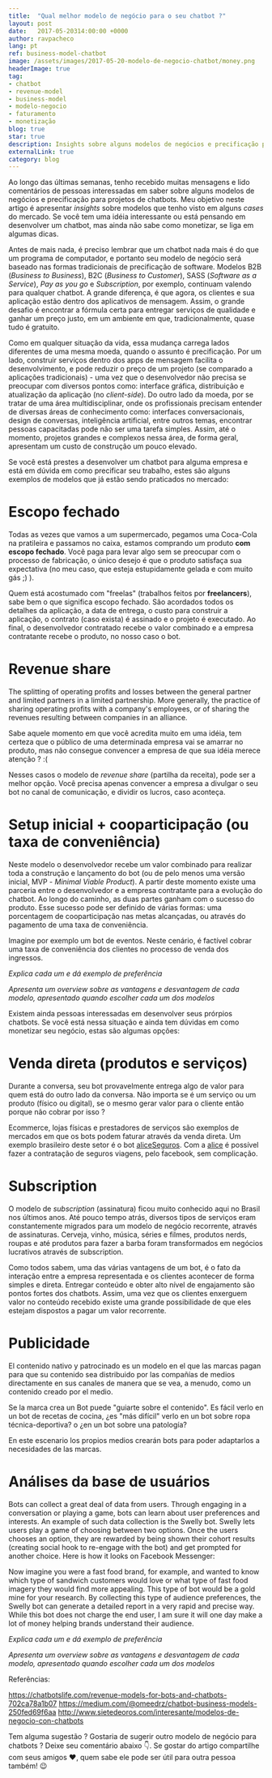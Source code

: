 ```yaml
---
title:  "Qual melhor modelo de negócio para o seu chatbot ?"
layout: post
date:   2017-05-20314:00:00 +0000
author: ravpacheco
lang: pt
ref: business-model-chatbot
image: /assets/images/2017-05-20-modelo-de-negocio-chatbot/money.png
headerImage: true
tag: 
- chatbot
- revenue-model
- business-model
- modelo-negocio
- faturamento
- monetização
blog: true
star: true
description: Insights sobre alguns modelos de negócios e precificação para projetos de chatbots, baseados em cases do mercado.
externalLink: true
category: blog
---
```


Ao longo das últimas semanas, tenho recebido muitas mensagens e lido comentários de pessoas interessadas em saber sobre alguns modelos de negócios e precificação para projetos de chatbots. Meu objetivo neste artigo é apresentar *insights* sobre modelos que tenho visto em alguns *cases* do mercado. Se você tem uma idéia interessante ou está pensando em desenvolver um chatbot, mas ainda não sabe como monetizar, se liga em algumas dicas.

Antes de mais nada, é preciso lembrar que um chatbot nada mais é do que um programa de computador, e portanto seu modelo de negócio será baseado nas formas tradicionais de precificação de software. Modelos B2B (*Business to Business*), B2C (*Business to Customer*), SASS (*Software as a Service*), *Pay as you go* e *Subscription*, por exemplo, continuam valendo para qualquer chatbot. A grande diferença, é que agora, os clientes e sua aplicação estão dentro dos aplicativos de mensagem. Assim, o grande desafio é encontrar a fórmula certa para entregar serviços de qualidade e ganhar um preço justo, em um ambiente em que, tradicionalmente, quase tudo é gratuito.

Como em qualquer situação da vida, essa mudança carrega lados diferentes de uma mesma moeda, quando o assunto é precificação. Por um lado, construir serviços dentro dos apps de mensagem facilita o desenvolvimento, e pode reduzir o preço de um projeto (se comparado a aplicações tradicionais) - uma vez que o desenvolvedor não precisa se preocupar com diversos pontos como: interface gráfica, distribuição e atualização da aplicação (no *client-side*). Do outro lado da moeda, por se tratar de uma área multidisciplinar, onde os profissionais precisam entender de diversas áreas de conhecimento como: interfaces conversacionais, design de conversas, inteligência artificial, entre outros temas, encontrar pessoas capacitadas pode não ser uma tarefa simples. Assim, até o momento, projetos grandes e complexos nessa área, de forma geral, apresentam um custo de construção um pouco elevado.

Se você está prestes a desenvolver um chatbot para alguma empresa e está em dúvida em como precificar seu trabalho, estes são alguns exemplos de modelos que já estão sendo praticados no mercado:

# Escopo fechado

Todas as vezes que vamos a um supermercado, pegamos uma Coca-Cola na pratileira e passamos no caixa, estamos comprando um produto **com escopo fechado**. Você paga para levar algo sem se preocupar com o processo de fabricação, o único desejo é que o produto satisfaça sua expectativa (no meu caso, que esteja estupidamente gelada e com muito gás ;) ).

Quem está acostumado com "freelas" (trabalhos feitos por **freelancers**), sabe bem o que significa escopo fechado. São acordados todos os detalhes da aplicação, a data de entrega, o custo para construir a aplicação, o contrato (caso exista) é assinado e o projeto é executado. Ao final, o desenvolvedor contratado recebe o valor combinado e a empresa contratante recebe o produto, no nosso caso o bot.

# Revenue share

The splitting of operating profits and losses between the general partner and limited partners in a limited partnership. More generally, the practice of sharing operating profits with a company's employees, or of sharing the revenues resulting between companies in an alliance.

Sabe aquele momento em que você acredita muito em uma idéia, tem certeza que o público de uma determinada empresa vai se amarrar no produto, mas não consegue convencer a empresa de que sua idéia merece atenção ? :( 

Nesses casos o modelo de *revenue share* (partilha da receita), pode ser a melhor opção. Você precisa apenas convencer a empresa a divulgar o seu bot no canal de comunicação, e dividir os lucros, caso aconteça.

# Setup inicial + cooparticipação (ou taxa de conveniência)

Neste modelo o desenvolvedor recebe um valor combinado para realizar toda a construção e lançamento do bot (ou de pelo menos uma versão inicial, MVP - *Minimal Viable Product*). A partir deste momento existe uma parceria entre o desenvolvedor e a empresa contratante para a evolução do chatbot. Ao longo do caminho, as duas partes ganham com o sucesso do produto. Esse sucesso pode ser definido de várias formas: uma porcentagem de cooparticipação nas metas alcançadas, ou através do pagamento de uma taxa de conveniência.

Imagine por exemplo um bot de eventos. Neste cenário, é factível cobrar uma taxa de conveniência dos clientes no processo de venda dos ingressos.



*Explica cada um e dá exemplo de preferência*

*Apresenta um overview sobre as vantagens e desvantagem de cada modelo, apresentado quando escolher cada um dos modelos*


Existem ainda pessoas interessadas em desenvolver seus prórpios chatbots. Se você está nessa situação e ainda tem dúvidas em como monetizar seu negócio, estas são algumas opções:

# Venda direta (produtos e serviços)

Durante a conversa, seu bot provavelmente entrega algo de valor para quem está do outro lado da conversa. Não importa se é um serviço ou um produto (físico ou digital), se o mesmo gerar valor para o cliente então porque não cobrar por isso ?

Ecommerce, lojas físicas e prestadores de serviços são exemplos de mercados em que os bots podem faturar através da venda direta. Um exemplo brasileiro deste setor é o bot [aliceSeguros](http://m.me/aliceseguros). Com a [alice](http://aliceseguros.me/) é possível fazer a contratação de seguros viagens, pelo facebook, sem complicação.

# Subscription

O modelo de *subscription* (assinatura) ficou muito conhecido aqui no Brasil nos últimos anos. Até pouco tempo atrás, diversos tipos de serviços eram constantemente migrados para um modelo de negócio recorrente, através de assinaturas. Cerveja, vinho, música, séries e filmes, produtos nerds, roupas e até produtos para fazer a barba foram transformados em negócios lucrativos através de subscription.

Como todos sabem, uma das várias vantagens de um bot, é o fato da interação entre a empresa representada e os clientes acontecer de forma simples e direta. Entregar conteúdo e obter alto nível de engajamento são pontos fortes dos chatbots. Assim, uma vez que os clientes enxerguem valor no conteúdo recebido existe uma grande possibilidade de que eles estejam dispostos a pagar um valor recorrente. 

# Publicidade

El contenido nativo y patrocinado es un modelo en el que las marcas pagan para que su contenido sea distribuido por las compañías de medios directamente en sus canales de manera que se vea, a menudo, como un contenido creado por el medio.

Se la marca crea un Bot puede "guiarte sobre el contenido". Es fácil verlo en un bot de recetas de cocina, ¿es "más difícil" verlo en un bot sobre ropa técnica-deportiva? o ¿en un bot sobre una patología?

En este escenario los propios medios crearán bots para poder adaptarlos a necesidades de las marcas.



# Análises da base de usuários

Bots can collect a great deal of data from users. Through engaging in a conversation or playing a game, bots can learn about user preferences and interests.
An example of such data collection is the Swelly bot. Swelly lets users play a game of choosing between two options. Once the users chooses an option, they are rewarded by being shown their cohort results (creating social hook to re-engage with the bot) and get prompted for another choice.
Here is how it looks on Facebook Messenger:

Now imagine you were a fast food brand, for example, and wanted to know which type of sandwich customers would love or what type of fast food imagery they would find more appealing. This type of bot would be a gold mine for your research. By collecting this type of audience preferences, the Swelly bot can generate a detailed report in a very rapid and precise way. While this bot does not charge the end user, I am sure it will one day make a lot of money helping brands understand their audience.



*Explica cada um e dá exemplo de preferência*

*Apresenta um overview sobre as vantagens e desvantagem de cada modelo, apresentado quando escolher cada um dos modelos*


Referências:

https://chatbotslife.com/revenue-models-for-bots-and-chatbots-702ca78a1b07
https://medium.com/@omeedrz/chatbot-business-models-250fed69f6aa
http://www.sietedeoros.com/interesante/modelos-de-negocio-con-chatbots

Tem alguma sugestão ? Gostaria de sugerir outro modelo de negócio para chatbots ? Deixe seu comentário abaixo 👇. Se gostar do artigo compartilhe com seus amigos ❤️, quem sabe ele pode ser útil para outra pessoa também! 😉

